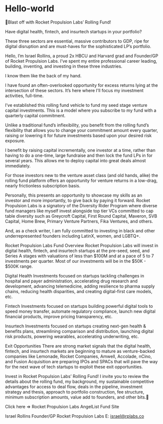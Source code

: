 # Hello-world

🚀Blast off with Rocket Propulsion Labs’ Rolling Fund!

Have digital health, fintech, and insurtech startups in your portfolio?

These three sectors are essential, massive contributors to GDP, ripe for digital disruption and are must-haves for the sophisticated LP’s portfolio.

Hello, I’m Israel Rollins, a proud 2x HBCU and Harvard grad and Founder/GP of Rocket Propulsion Labs. I’ve spent my entire professional career leading, building, inventing, and investing in these three industries.

I know them like the back of my hand.

I have found an often-overlooked opportunity for excess returns lying at the intersection of these sectors. It’s here where I'll focus my investment activities, full-time.

I’ve established this rolling fund vehicle to fund my seed stage venture capital investments. This is a model where you subscribe to my fund with a quarterly capital commitment. 

Unlike a traditional fund’s inflexibility, you benefit from the rolling fund’s flexibility that allows you to change your commitment amount every quarter, raising or lowering it for future investments based upon your desired risk exposure.

I benefit by raising capital incrementally, one investor at a time, rather than having to do a one-time, large fundraise and then lock the fund LPs in for several years. This allows me to deploy capital into great deals almost immediately.

For those investors new to the venture asset class (and old hands, alike) the rolling fund platform offers an opportunity for venture returns in a low-drag, nearly frictionless subscription basis. 

Personally, this presents an opportunity to showcase my skills as an investor and more importantly, to give back by paying it forward. Rocket Propulsion Labs is a signatory of the Diversity Rider Program where diverse fund managers like myself invest alongside top tier VCs committed to cap table diversity such as Greycroft Capital, First Round Capital, Maveron, SVB Capital, Home Brew, Primary Venture Partners, Fika Ventures, and others. 

And, as a check writer, I am fully committed to investing in black and other underrepresented founders including LatinX, women, and LGBTQ+.


Rocket Propulsion Labs Fund Overview
Rocket Propulsion Labs will invest in digital health, fintech, and insurtech startups at the pre-seed, seed, and Series A stages with valuations of less than $100M and at a pace of 5 to 7 investments per quarter. Most of our investments will be in the $50K - $500K range. 

Digital Health
Investments focused on startups tackling challenges in hospital and payer administration, accelerating drug research and development, advancing telemedicine, adding resilience to pharma supply chains, reducing health disparities, and creating digital-first care models, etc. 

Fintech
Investments focused on startups building powerful digital tools to speed money transfer, automate regulatory compliance, launch new digital financial products, improve pricing transparency, etc. 

Insurtech
Investments focused on startups creating next-gen health & benefits plans, streamlining comparison and distribution, launching digital risk products, powering wearables, accelerating underwriting, etc. 

Exit Opportunities
There are strong market signals that the digital health, fintech, and insurtech markets are beginning to mature as venture-backed companies like Lemonade, Rocket Companies, Amwell, Accolade, nCino, and Fusion Acquisition are preparing IPOs and SPACs that will pave the way for the next wave of tech startups to exploit these exit opportunities.

Invest in Rocket Propulsion Labs’ Rolling Fund!
I invite you to review the details about the rolling fund, my background, my sustainable competitive advantages for access to deal flow, deals in the pipeline, investment strategy and thesis, approach to portfolio construction, fee structure, minimum subscription amounts, value add to founders, and other bits.🚀

Click here => Rocket Propulsion Labs AngelList Fund Site

Israel Rollins
Founder/GP
Rocket Propulsion Labs
E: israel@rplabs.co

